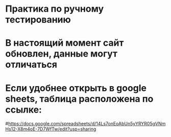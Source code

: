 # Практика по ручному тестированию
# В настоящий момент сайт обновлен, данные могут отличаться
# Если удобнее открыть в google sheets, таблица расположена по ссылке:
#https://docs.google.com/spreadsheets/d/14Ls7onEoAbUn5yYRYR05gVNmHs12-X8m4oE-7D7WfTw/edit?usp=sharing
